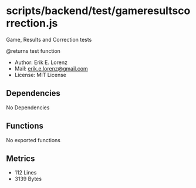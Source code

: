 # scripts/backend/test/gameresultscorrection.js


Game, Results and Correction tests

@returns test function
* Author: Erik E. Lorenz 
* Mail: <erik.e.lorenz@gmail.com>
* License: MIT License


## Dependencies

No Dependencies

## Functions

No exported functions

## Metrics

* 112 Lines
* 3139 Bytes

